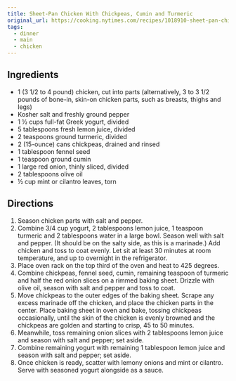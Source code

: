 ```yaml
---
title: Sheet-Pan Chicken With Chickpeas, Cumin and Turmeric
original_url: https://cooking.nytimes.com/recipes/1018910-sheet-pan-chicken-with-chickpeas-cumin-and-turmeric
tags:
  - dinner
  - main
  - chicken
---
```


## Ingredients

* 1 (3 1/2 to 4 pound) chicken, cut into parts (alternatively, 3 to 3 1/2 pounds of bone-in, skin-on chicken parts, such as breasts, thighs and legs)
* Kosher salt and freshly ground pepper
* 1 ½ cups full-fat Greek yogurt, divided
* 5 tablespoons fresh lemon juice, divided
* 2 teaspoons ground turmeric, divided
* 2 (15-ounce) cans chickpeas, drained and rinsed
* 1 tablespoon fennel seed
* 1 teaspoon ground cumin
* 1 large red onion, thinly sliced, divided
* 2 tablespoons olive oil
* ½ cup mint or cilantro leaves, torn

## Directions


1. Season chicken parts with salt and pepper.
1. Combine 3/4 cup yogurt, 2 tablespoons lemon juice, 1 teaspoon turmeric and 2 tablespoons water in a large bowl. Season well with salt and pepper. (It should be on the salty side, as this is a marinade.) Add chicken and toss to coat evenly. Let sit at least 30 minutes at room temperature, and up to overnight in the refrigerator.
1. Place oven rack on the top third of the oven and heat to 425 degrees.
1. Combine chickpeas, fennel seed, cumin, remaining teaspoon of turmeric and half the red onion slices on a rimmed baking sheet. Drizzle with olive oil, season with salt and pepper and toss to coat.
1. Move chickpeas to the outer edges of the baking sheet. Scrape any excess marinade off the chicken, and place the chicken parts in the center. Place baking sheet in oven and bake, tossing chickpeas occasionally, until the skin of the chicken is evenly browned and the chickpeas are golden and starting to crisp, 45 to 50 minutes.
1. Meanwhile, toss remaining onion slices with 2 tablespoons lemon juice and season with salt and pepper; set aside.
1. Combine remaining yogurt with remaining 1 tablespoon lemon juice and season with salt and pepper; set aside.
1. Once chicken is ready, scatter with lemony onions and mint or cilantro. Serve with seasoned yogurt alongside as a sauce.
